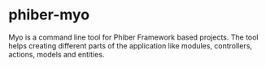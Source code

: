 phiber-myo
==========

Myo is a command line tool for Phiber Framework based projects. The tool helps creating different parts of the application like modules, controllers, actions, models and entities. 
